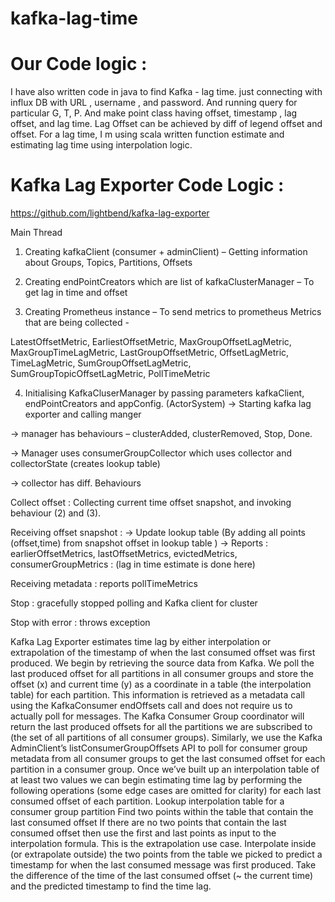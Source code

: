 # kafka-lag-time

# Our Code logic : 
I have also written code in java to find Kafka - lag time. just connecting with influx DB with URL , username , and password. And running query for particular G, T, P. And make point class having offset, timestamp , lag offset, and lag time. Lag Offset can be achieved by diff of legend offset and offset. For a lag time, I m using scala written function estimate and estimating lag time using interpolation logic.



# Kafka Lag Exporter Code Logic : 
 https://github.com/lightbend/kafka-lag-exporter 
 
Main Thread 

1. Creating kafkaClient (consumer + adminClient) – Getting information about Groups, Topics, Partitions, Offsets

2. Creating endPointCreators which are list of kafkaClusterManager – To get lag in time and offset

3. Creating Prometheus instance – To send metrics to prometheus
Metrics that are being collected -

LatestOffsetMetric,
EarliestOffsetMetric,
MaxGroupOffsetLagMetric,
MaxGroupTimeLagMetric,
LastGroupOffsetMetric,
OffsetLagMetric,
TimeLagMetric,
SumGroupOffsetLagMetric,
SumGroupTopicOffsetLagMetric,
PollTimeMetric

4. Initialising KafkaCluserManager by passing parameters kafkaClient, endPointCreators and appConfig. (ActorSystem)
→  Starting kafka lag exporter and calling manger

→  manager has behaviours – clusterAdded, clusterRemoved, Stop, Done.

→  Manager uses consumerGroupCollector which uses collector and collectorState (creates lookup table)

→ collector has diff. Behaviours

Collect offset : 
Collecting current time offset snapshot, and invoking behaviour (2) and (3).

Receiving offset snapshot :
→  Update lookup table (By adding all points (offset,time) from snapshot offset in lookup table )
→  Reports : earlierOffsetMetrics, lastOffsetMetrics, evictedMetrics, consumerGroupMetrics : (lag in time estimate is done here)

Receiving metadata :  reports pollTimeMetrics

Stop : gracefully stopped polling and Kafka client for cluster

Stop with error : throws exception






Kafka Lag Exporter estimates time lag by either interpolation or extrapolation of the timestamp of when the last consumed offset was first produced. We begin by retrieving the source data from Kafka. We poll the last produced offset for all partitions in all consumer groups and store the offset (x) and current time (y) as a coordinate in a table (the interpolation table) for each partition. This information is retrieved as a metadata call using the KafkaConsumer endOffsets call and does not require us to actually poll for messages. The Kafka Consumer Group coordinator will return the last produced offsets for all the partitions we are subscribed to (the set of all partitions of all consumer groups). Similarly, we use the Kafka AdminClient’s listConsumerGroupOffsets API to poll for consumer group metadata from all consumer groups to get the last consumed offset for each partition in a consumer group.
Once we’ve built up an interpolation table of at least two values we can begin estimating time lag by performing the following operations (some edge cases are omitted for clarity) for each last consumed offset of each partition.
Lookup interpolation table for a consumer group partition
Find two points within the table that contain the last consumed offset
If there are no two points that contain the last consumed offset then use the first and last points as input to the interpolation formula. This is the extrapolation use case.
Interpolate inside (or extrapolate outside) the two points from the table we picked to predict a timestamp for when the last consumed message was first produced.
Take the difference of the time of the last consumed offset (~ the current time) and the predicted timestamp to find the time lag.

